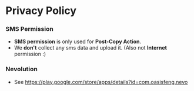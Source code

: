 # Privacy Policy    

### SMS Permission    

* **SMS permission** is only used for **Post-Copy Action**.   
* We **don't** collect any sms data and upload it. (Also not **Internet** permission :)    

### Nevolution   
* See https://play.google.com/store/apps/details?id=com.oasisfeng.nevo

